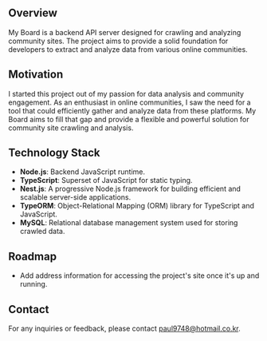 ## Overview

My Board is a backend API server designed for crawling and analyzing community sites. The project aims to provide a solid foundation for developers to extract and analyze data from various online communities.

## Motivation

I started this project out of my passion for data analysis and community engagement. As an enthusiast in online communities, I saw the need for a tool that could efficiently gather and analyze data from these platforms. My Board aims to fill that gap and provide a flexible and powerful solution for community site crawling and analysis.

## Technology Stack

- **Node.js**: Backend JavaScript runtime.
- **TypeScript**: Superset of JavaScript for static typing.
- **Nest.js**: A progressive Node.js framework for building efficient and scalable server-side applications.
- **TypeORM**: Object-Relational Mapping (ORM) library for TypeScript and JavaScript.
- **MySQL**: Relational database management system used for storing crawled data.

## Roadmap

- Add address information for accessing the project's site once it's up and running.

## Contact

For any inquiries or feedback, please contact [paul9748@hotmail.co.kr](mailto:paul9748@hotmail.co.kr).
